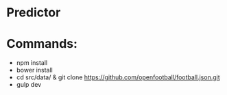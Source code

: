 # Predictor

# Commands:
- npm install
- bower install
- cd src/data/ & git clone https://github.com/openfootball/football.json.git
- gulp dev
